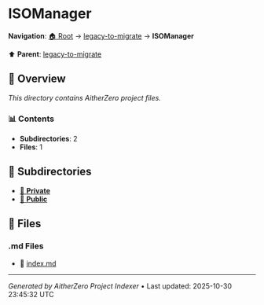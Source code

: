 # ISOManager

**Navigation**: [🏠 Root](../../index.md) → [legacy-to-migrate](../index.md) → **ISOManager**

⬆️ **Parent**: [legacy-to-migrate](../index.md)

## 📖 Overview

*This directory contains AitherZero project files.*

### 📊 Contents

- **Subdirectories**: 2
- **Files**: 1

## 📁 Subdirectories

- [📂 **Private**](./Private/index.md)
- [📂 **Public**](./Public/index.md)

## 📄 Files

### .md Files

- 📝 [index.md](./index.md)

---

*Generated by AitherZero Project Indexer* • Last updated: 2025-10-30 23:45:32 UTC

